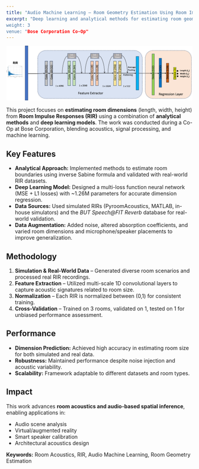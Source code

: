 ```yaml
---
title: "Audio Machine Learning – Room Geometry Estimation Using Room Impulse Response (RIR)"
excerpt: "Deep learning and analytical methods for estimating room geometry from Room Impulse Responses (RIR) in realistic acoustic environments
weight: 3
venue: "Bose Corporation Co-Op"
---
```


![Room Geometry Estimation](/images/audio_rir_room_geometry.png)

This project focuses on **estimating room dimensions** (length, width, height) from **Room Impulse Responses (RIR)** using a combination of **analytical methods** and **deep learning models**. The work was conducted during a Co-Op at Bose Corporation, blending acoustics, signal processing, and machine learning.

## Key Features

- **Analytical Approach:** Implemented methods to estimate room boundaries using inverse Sabine formula and validated with real-world RIR datasets.
- **Deep Learning Model:** Designed a multi-loss function neural network (MSE + L1 losses) with ~1.26M parameters for accurate dimension regression.
- **Data Sources:** Used simulated RIRs (PyroomAcoustics, MATLAB, in-house simulators) and the *BUT Speech@FIT Reverb* database for real-world validation.
- **Data Augmentation:** Added noise, altered absorption coefficients, and varied room dimensions and microphone/speaker placements to improve generalization.

## Methodology

1. **Simulation & Real-World Data** – Generated diverse room scenarios and processed real RIR recordings.
2. **Feature Extraction** – Utilized multi-scale 1D convolutional layers to capture acoustic signatures related to room size.
3. **Normalization** – Each RIR is normalized between (0,1) for consistent training.
4. **Cross-Validation** – Trained on 3 rooms, validated on 1, tested on 1 for unbiased performance assessment.

## Performance

- **Dimension Prediction:** Achieved high accuracy in estimating room size for both simulated and real data.
- **Robustness:** Maintained performance despite noise injection and acoustic variability.
- **Scalability:** Framework adaptable to different datasets and room types.

## Impact

This work advances **room acoustics and audio-based spatial inference**, enabling applications in:
- Audio scene analysis
- Virtual/augmented reality
- Smart speaker calibration
- Architectural acoustics design

**Keywords:** Room Acoustics, RIR, Audio Machine Learning, Room Geometry Estimation
